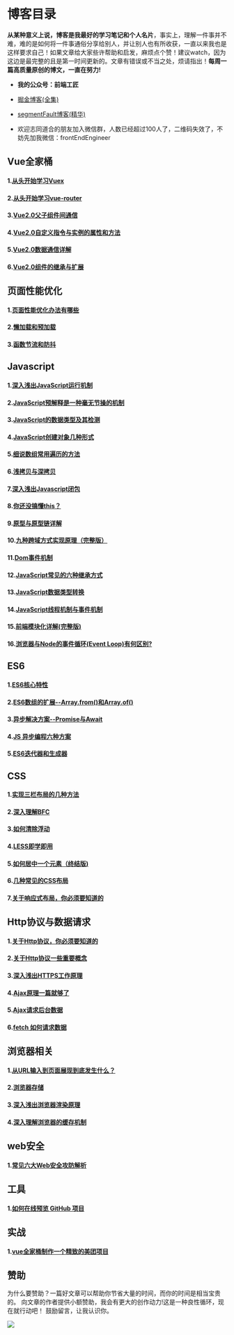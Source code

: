 # 博客目录
**从某种意义上说，博客是我最好的学习笔记和个人名片**，事实上，理解一件事并不难，难的是如何将一件事通俗分享给别人，并让别人也有所收获，一直以来我也是这样要求自己！如果文章给大家些许帮助和启发，麻烦点个赞！建议watch，因为这边是最完整的且是第一时间更新的。文章有错误或不当之处，烦请指出！**每周一篇高质量原创的博文，一直在努力!**  
- **我的公众号：前端工匠**
- [掘金博客(全集)](https://juejin.im/user/5a9a9cdcf265da238b7d771c)

- [segmentFault博客(精华)](https://segmentfault.com/u/langlixingzhou/articles)

- 欢迎志同道合的朋友加入微信群，人数已经超过100人了，二维码失效了，不妨先加我微信：frontEndEngineer
 
## Vue全家桶
#### 1.[从头开始学习Vuex](https://github.com/ljianshu/Blog/issues/36)
#### 2.[从头开始学习vue-router](https://github.com/ljianshu/Blog/issues/39)
#### 3.[Vue2.0父子组件间通信](https://github.com/ljianshu/Blog/issues/32)
#### 4.[Vue2.0自定义指令与实例的属性和方法](https://github.com/ljianshu/Blog/issues/33)
#### 5.[Vue2.0数据通信详解](https://github.com/ljianshu/Blog/issues/34)
#### 6.[Vue2.0组件的继承与扩展](https://github.com/ljianshu/Blog/issues/35)

## 页面性能优化
#### 1.[页面性能优化办法有哪些](https://github.com/ljianshu/Blog/issues/9)
#### 2.[懒加载和预加载](https://github.com/ljianshu/Blog/issues/8)
#### 3.[函数节流和防抖](https://github.com/ljianshu/Blog/issues/43)

## Javascript
#### 1.[深入浅出JavaScript运行机制](https://github.com/ljianshu/Blog/issues/2)
#### 2.[JavaScript预解释是一种毫无节操的机制](https://github.com/ljianshu/Blog/issues/3)
#### 3.[JavaScript的数据类型及其检测](https://github.com/ljianshu/Blog/issues/4)
#### 4.[JavaScript创建对象几种形式 ](https://github.com/ljianshu/Blog/issues/17)
#### 5.[细说数组常用遍历的方法](https://github.com/ljianshu/Blog/issues/31)
#### 6.[浅拷贝与深拷贝](https://github.com/ljianshu/Blog/issues/5)
#### 7.[深入浅出Javascript闭包](https://github.com/ljianshu/Blog/issues/6)
#### 8.[你还没搞懂this？](https://github.com/ljianshu/Blog/issues/7)
#### 9.[原型与原型链详解](https://github.com/ljianshu/Blog/issues/18)
#### 10.[九种跨域方式实现原理（完整版）](https://github.com/ljianshu/Blog/issues/55)
#### 11.[Dom事件机制](https://github.com/ljianshu/Blog/issues/44)
#### 12.[JavaScript常见的六种继承方式](https://github.com/ljianshu/Blog/issues/20)
#### 13.[JavaScript数据类型转换](https://github.com/ljianshu/Blog/issues/1)
#### 14.[JavaScript线程机制与事件机制](https://github.com/ljianshu/Blog/issues/28)
#### 15.[前端模块化详解(完整版)](https://github.com/ljianshu/Blog/issues/48)
#### 16.[浏览器与Node的事件循环(Event Loop)有何区别?](https://github.com/ljianshu/Blog/issues/54)
## ES6
#### 1.[ES6核心特性](https://github.com/ljianshu/Blog/issues/10)
#### 2.[ES6数组的扩展--Array.from()和Array.of()](https://github.com/ljianshu/Blog/issues/12)
#### 3.[异步解决方案--Promise与Await](https://github.com/ljianshu/Blog/issues/13)
#### 4.[JS 异步编程六种方案](https://github.com/ljianshu/Blog/issues/53)
#### 5.[ES6迭代器和生成器](https://github.com/ljianshu/Blog/issues/42)
## CSS
#### 1.[实现三栏布局的几种方法](https://github.com/ljianshu/Blog/issues/14)
#### 2.[深入理解BFC](https://github.com/ljianshu/Blog/issues/15)
#### 3.[如何清除浮动](https://github.com/ljianshu/Blog/issues/16)
#### 4.[LESS即学即用](https://github.com/ljianshu/Blog/issues/19)
#### 5.[如何居中一个元素（终结版)](https://github.com/ljianshu/Blog/issues/29)
#### 6.[几种常见的CSS布局](https://github.com/ljianshu/Blog/issues/40)
#### 7.[关于响应式布局，你必须要知道的](https://github.com/ljianshu/Blog/issues/38)
## Http协议与数据请求
#### 1.[关于Http协议，你必须要知道的](https://github.com/ljianshu/Blog/issues/22)
#### 2.[关于Http协议一些重要概念](https://github.com/ljianshu/Blog/issues/21)
#### 3.[深入浅出HTTPS工作原理](https://github.com/ljianshu/Blog/issues/50)
#### 4.[Ajax原理一篇就够了](https://github.com/ljianshu/Blog/issues/45)
#### 5.[Ajax请求后台数据](https://github.com/ljianshu/Blog/issues/46)
#### 6.[fetch 如何请求数据](https://github.com/ljianshu/Blog/issues/47)
## 浏览器相关
#### 1.[从URL输入到页面展现到底发生什么？](https://github.com/ljianshu/Blog/issues/24)
#### 2.[浏览器存储](https://github.com/ljianshu/Blog/issues/25)
#### 3.[深入浅出浏览器渲染原理](https://github.com/ljianshu/Blog/issues/51)
#### 4.[深入理解浏览器的缓存机制](https://github.com/ljianshu/Blog/issues/23)
## web安全
#### 1.[常见六大Web安全攻防解析](https://github.com/ljianshu/Blog/issues/56)
## 工具
#### 1.[如何在线预览 GitHub 项目](https://github.com/ljianshu/Blog/issues/52)

## 实战
#### 1.[vue全家桶制作一个精致的美团项目](https://github.com/ljianshu/Blog/issues/37)

## 赞助
为什么要赞助？一篇好文章可以帮助你节省大量的时间，而你的时间是相当宝贵的。 向文章的作者提供小额赞助，我会有更大的创作动力!这是一种良性循环，现在就行动吧！ 鼓励留言，让我认识你。

![](https://user-gold-cdn.xitu.io/2019/1/3/168112eedd2a1495?w=354&h=220&f=png&s=47749)
